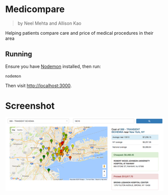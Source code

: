 # Medicompare
> by Neel Mehta and Allison Kao

Helping patients compare care and price of medical procedures in their area

## Running

Ensure you have [Nodemon](https://github.com/remy/nodemon) installed, then run:

```
nodemon
```

Then visit <http://localhost:3000>.

# Screenshot

![Example search](public/img/example-medical-search.png)
